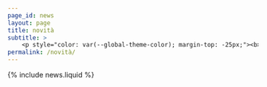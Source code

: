 ```yaml
---
page_id: news
layout: page
title: novità
subtitle: >
    <p style="color: var(--global-theme-color); margin-top: -25px;"><b> <a href='https://marcorosso.com/news/' hreflang="en">news</a>&nbsp;|&nbsp;<a href='https://marcorosso.com/es/novedades/'>novedades</a> </b></p>
permalink: /novità/
---
```


  {% include news.liquid %}
